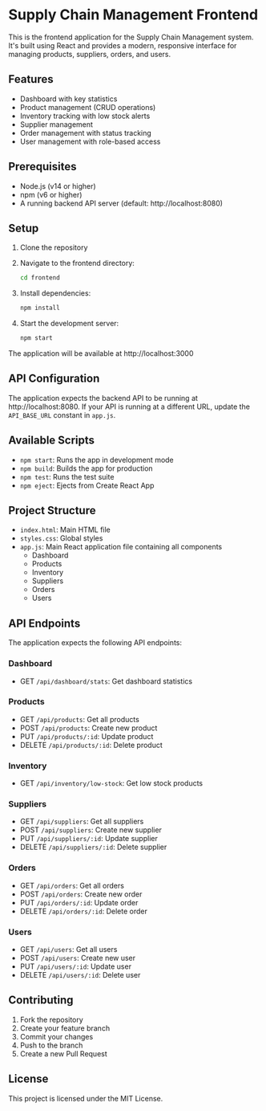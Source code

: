 # Supply Chain Management Frontend

This is the frontend application for the Supply Chain Management system. It's built using React and provides a modern, responsive interface for managing products, suppliers, orders, and users.

## Features

- Dashboard with key statistics
- Product management (CRUD operations)
- Inventory tracking with low stock alerts
- Supplier management
- Order management with status tracking
- User management with role-based access

## Prerequisites

- Node.js (v14 or higher)
- npm (v6 or higher)
- A running backend API server (default: http://localhost:8080)

## Setup

1. Clone the repository
2. Navigate to the frontend directory:
   ```bash
   cd frontend
   ```

3. Install dependencies:
   ```bash
   npm install
   ```

4. Start the development server:
   ```bash
   npm start
   ```

The application will be available at http://localhost:3000

## API Configuration

The application expects the backend API to be running at http://localhost:8080. If your API is running at a different URL, update the `API_BASE_URL` constant in `app.js`.

## Available Scripts

- `npm start`: Runs the app in development mode
- `npm build`: Builds the app for production
- `npm test`: Runs the test suite
- `npm eject`: Ejects from Create React App

## Project Structure

- `index.html`: Main HTML file
- `styles.css`: Global styles
- `app.js`: Main React application file containing all components
  - Dashboard
  - Products
  - Inventory
  - Suppliers
  - Orders
  - Users

## API Endpoints

The application expects the following API endpoints:

### Dashboard
- GET `/api/dashboard/stats`: Get dashboard statistics

### Products
- GET `/api/products`: Get all products
- POST `/api/products`: Create new product
- PUT `/api/products/:id`: Update product
- DELETE `/api/products/:id`: Delete product

### Inventory
- GET `/api/inventory/low-stock`: Get low stock products

### Suppliers
- GET `/api/suppliers`: Get all suppliers
- POST `/api/suppliers`: Create new supplier
- PUT `/api/suppliers/:id`: Update supplier
- DELETE `/api/suppliers/:id`: Delete supplier

### Orders
- GET `/api/orders`: Get all orders
- POST `/api/orders`: Create new order
- PUT `/api/orders/:id`: Update order
- DELETE `/api/orders/:id`: Delete order

### Users
- GET `/api/users`: Get all users
- POST `/api/users`: Create new user
- PUT `/api/users/:id`: Update user
- DELETE `/api/users/:id`: Delete user

## Contributing

1. Fork the repository
2. Create your feature branch
3. Commit your changes
4. Push to the branch
5. Create a new Pull Request

## License

This project is licensed under the MIT License. 
